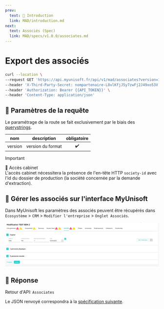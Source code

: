 ```yaml
---
prev:
  text: 💃 Introduction
  link: MAD/introduction.md
next:
  text: Associés (Spec)
  link: MAD/specs/v1.0.0/associates.md
---
```


# Export des associés

```bash
curl --location \
--request GET 'https://api.myunisoft.fr/api/v1/mad/associates?version=1.0.0' \
--header 'X-Third-Party-Secret: nompartenaire-L8vlKfjJ5y7zwFj2J49xo53V' \
--header 'Authorization: Bearer {{API_TOKEN}}' \
--header 'Content-Type: application/json'
```

## 🔧 Paramètres de la requête

Le paramétrage de la route se fait exclusivement par le biais des [querystrings](https://en.wikipedia.org/wiki/Query_string). 

| nom | description | obligatoire |
| --- | --- | :---: |
| version | version du format | ✔️ |

> [!IMPORTANT]
> 🔹 Accès cabinet  
> L'accès cabinet nécessitera la présence de l'en-tête HTTP `society-id` avec l'id du dossier de production (la société concernée par la demande d'extraction).

## 💬 Gérer les associés sur l'interface MyUnisoft

Dans MyUnisoft les paramètres des associés peuvent être récupérés dans `Ecosystème` > `CRM` > `Modifier l'entreprise` > `Onglet Associés`.

![](../../images/associates.jpg)

## 🔬 Réponse

Retour d'API: `Associates`

Le JSON renvoyé correspondra à la [spécification suivante](../specs/v1.0.0/associates.md).

